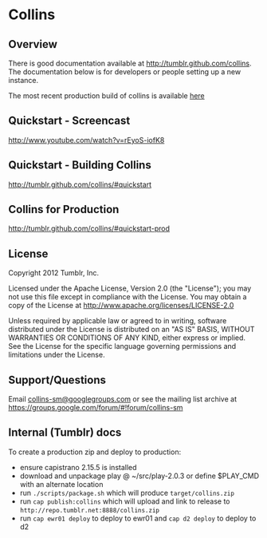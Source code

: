 # Collins

## Overview

There is good documentation available at http://tumblr.github.com/collins. The
documentation below is for developers or people setting up a new instance.

The most recent production build of collins is available [here](http://tumblr.github.com/collins/downloads.html)

## Quickstart - Screencast

http://www.youtube.com/watch?v=rEyoS-iofK8

## Quickstart - Building Collins

http://tumblr.github.com/collins/#quickstart

## Collins for Production

http://tumblr.github.com/collins/#quickstart-prod

## License

Copyright 2012 Tumblr, Inc.

Licensed under the Apache License, Version 2.0 (the "License");
you may not use this file except in compliance with the License.
You may obtain a copy of the License at http://www.apache.org/licenses/LICENSE-2.0

Unless required by applicable law or agreed to in writing, software
distributed under the License is distributed on an "AS IS" BASIS,
WITHOUT WARRANTIES OR CONDITIONS OF ANY KIND, either express or implied.
See the License for the specific language governing permissions and
limitations under the License.

## Support/Questions

Email collins-sm@googlegroups.com or see the mailing list archive at https://groups.google.com/forum/#!forum/collins-sm

## Internal (Tumblr) docs

To create a production zip and deploy to production:
  - ensure capistrano 2.15.5 is installed
  - download and unpackage play @ ~/src/play-2.0.3 or define $PLAY_CMD with an alternate location
  - run `./scripts/package.sh` which will produce `target/collins.zip`
  - run `cap publish:collins` which will upload and link to release to `http://repo.tumblr.net:8888/collins.zip`
  - run `cap ewr01 deploy` to deploy to ewr01 and `cap d2 deploy` to deploy to d2